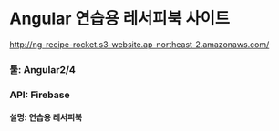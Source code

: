 # Angular 연습용 레서피북 사이트
http://ng-recipe-rocket.s3-website.ap-northeast-2.amazonaws.com/


### 툴: Angular2/4
### API: Firebase
#### 설명: 연습용 레서피북
